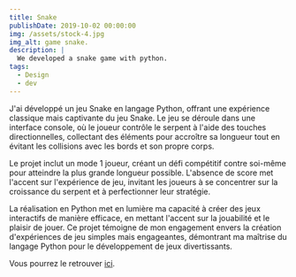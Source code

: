 ```yaml
---
title: Snake
publishDate: 2019-10-02 00:00:00
img: /assets/stock-4.jpg
img_alt: game snake.
description: |
  We developed a snake game with python.
tags:
  - Design
  - dev
---
```


J'ai développé un jeu Snake en langage Python, offrant une expérience classique mais captivante du jeu Snake. Le jeu se déroule dans une interface console, où le joueur contrôle le serpent à l'aide des touches directionnelles, collectant des éléments pour accroître sa longueur tout en évitant les collisions avec les bords et son propre corps.

Le projet inclut un mode 1 joueur, créant un défi compétitif contre soi-même pour atteindre la plus grande longueur possible. L'absence de score met l'accent sur l'expérience de jeu, invitant les joueurs à se concentrer sur la croissance du serpent et à perfectionner leur stratégie.

La réalisation en Python met en lumière ma capacité à créer des jeux interactifs de manière efficace, en mettant l'accent sur la jouabilité et le plaisir de jouer. Ce projet témoigne de mon engagement envers la création d'expériences de jeu simples mais engageantes, démontrant ma maîtrise du langage Python pour le développement de jeux divertissants.

Vous  pourrez le retrouver <a href="https://github.com/iguene/snake">ici</a>.
